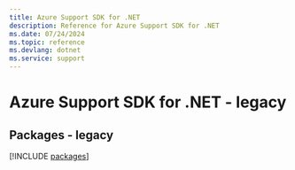 ```yaml
---
title: Azure Support SDK for .NET
description: Reference for Azure Support SDK for .NET
ms.date: 07/24/2024
ms.topic: reference
ms.devlang: dotnet
ms.service: support
---
```

# Azure Support SDK for .NET - legacy
## Packages - legacy
[!INCLUDE [packages](support-index.md)]